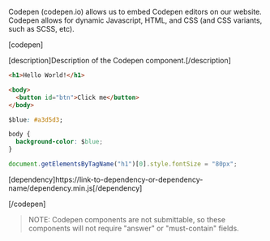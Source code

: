 Codepen (codepen.io) allows us to embed Codepen editors on our website. Codepen allows for dynamic Javascript, HTML, and CSS (and CSS variants, such as SCSS, etc). 

<!-- Example CodePen Component -->
[codepen]

[description]Description of the Codepen component.[/description]

```html
<h1>Hello World!</h1>

<body>
  <button id="btn">Click me</button>
</body>
```

```css
$blue: #a3d5d3;

body {
  background-color: $blue;
}
```

```javascript
document.getElementsByTagName("h1")[0].style.fontSize = "80px";
```

[dependency]https://link-to-dependency-or-dependency-name/dependency.min.js[/dependency]

[/codepen]

<!-- End Example CodePen Component -->
>NOTE: Codepen components are not submittable, so these components will not require "answer" or "must-contain" fields.